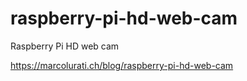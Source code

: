 # raspberry-pi-hd-web-cam
Raspberry Pi HD web cam

https://marcolurati.ch/blog/raspberry-pi-hd-web-cam
